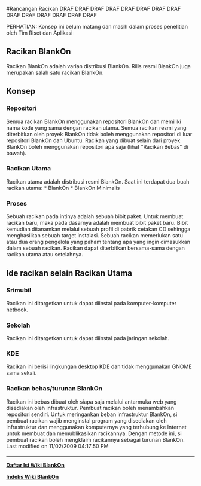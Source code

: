 #Rancangan Racikan
DRAF DRAF DRAF DRAF DRAF DRAF DRAF DRAF DRAF DRAF DRAF DRAF DRAF DRAF

PERHATIAN: Konsep ini belum matang dan masih dalam proses penelitian oleh Tim
Riset dan Aplikasi
## Racikan BlankOn
Racikan BlankOn adalah varian distribusi BlankOn. Rilis resmi BlankOn juga
merupakan salah satu racikan BlankOn.
## Konsep
### Repositori
Semua racikan BlankOn menggunakan repositori BlankOn dan memiliki nama kode
yang sama dengan racikan utama. Semua racikan resmi yang diterbitkan oleh
proyek BlankOn tidak boleh menggunakan repositori di luar repositori BlankOn
dan Ubuntu. Racikan yang dibuat selain dari proyek BlankOn boleh menggunakan
repositori apa saja (lihat "Racikan Bebas" di bawah).
### Racikan Utama
Racikan utama adalah distribusi resmi BlankOn. Saat ini terdapat dua buah
racikan utama:
    * BlankOn
    * BlankOn Minimalis
### Proses
Sebuah racikan pada intinya adalah sebuah bibit paket. Untuk membuat racikan
baru, maka pada dasarnya adalah membuat bibit paket baru. Bibit kemudian
ditanamkan melalui sebuah profil di pabrik cetakan CD sehingga menghasilkan
sebuah target instalasi.
Sebuah racikan memerlukan satu atau dua orang pengelola yang paham tentang apa
yang ingin dimasukkan dalam sebuah racikan.
Racikan dapat diterbitkan bersama-sama dengan racikan utama atau setelahnya.
## Ide racikan selain Racikan Utama
### Srimubil
Racikan ini ditargetkan untuk dapat diinstal pada komputer-komputer netbook.
### Sekolah
Racikan ini ditargetkan untuk dapat diinstal pada jaringan sekolah.
### KDE
Racikan ini berisi lingkungan desktop KDE dan tidak menggunakan GNOME sama
sekali.
### Racikan bebas/turunan BlankOn
Racikan ini bebas dibuat oleh siapa saja melalui antarmuka web yang disediakan
oleh infrastruktur. Pembuat racikan boleh menambahkan repositori sendiri. Untuk
meringankan beban infrastruktur BlankOn, si pembuat racikan wajib menginstal
program yang disediakan oleh infrastruktur dan menggunakan komputernya yang
terhubung ke Internet untuk membuat dan memublikasikan racikannya.
Dengan metode ini, si pembuat racikan boleh mengklaim racikannya sebagai
turunan BlankOn.
Last modified on 11/02/2009 04:17:50 PM
#### 
    
 
 
 
 
 
---
[**Daftar Isi Wiki BlankOn**](/DaftarIsi/README.md)
 
[**Indeks Wiki BlankOn**](/Indeks.md)
